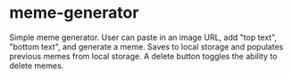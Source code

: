 # meme-generator

Simple meme generator. User can paste in an image URL, add "top text", "bottom text", and generate a meme. Saves to local storage and populates previous memes from local storage. A delete button toggles the ability to delete memes.
